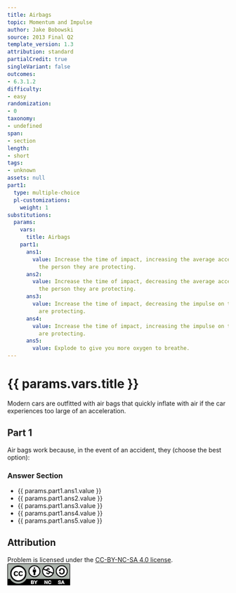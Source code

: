```yaml
---
title: Airbags
topic: Momentum and Impulse
author: Jake Bobowski
source: 2013 Final Q2
template_version: 1.3
attribution: standard
partialCredit: true
singleVariant: false
outcomes:
- 6.3.1.2
difficulty:
- easy
randomization:
- 0
taxonomy:
- undefined
span:
- section
length:
- short
tags:
- unknown
assets: null
part1:
  type: multiple-choice
  pl-customizations:
    weight: 1
substitutions:
  params:
    vars:
      title: Airbags
    part1:
      ans1:
        value: Increase the time of impact, increasing the average acceleration of
          the person they are protecting.
      ans2:
        value: Increase the time of impact, decreasing the average acceleration of
          the person they are protecting.
      ans3:
        value: Increase the time of impact, decreasing the impulse on the person they
          are protecting.
      ans4:
        value: Increase the time of impact, increasing the impulse on the person they
          are protecting.
      ans5:
        value: Explode to give you more oxygen to breathe.
---
```

# {{ params.vars.title }}
Modern cars are outfitted with air bags that quickly inflate with air if the car experiences too large of an acceleration.

## Part 1

Air bags work because, in the event of an accident, they (choose the best option):

### Answer Section

- {{ params.part1.ans1.value }}
- {{ params.part1.ans2.value }}
- {{ params.part1.ans3.value }}
- {{ params.part1.ans4.value }}
- {{ params.part1.ans5.value }}

## Attribution

Problem is licensed under the [CC-BY-NC-SA 4.0 license](https://creativecommons.org/licenses/by-nc-sa/4.0/).<br> ![The Creative Commons 4.0 license requiring attribution-BY, non-commercial-NC, and share-alike-SA license.](https://raw.githubusercontent.com/firasm/bits/master/by-nc-sa.png)